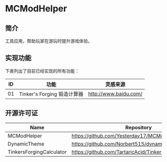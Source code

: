 # MCModHelper

## 简介

工具应用，帮助玩家在游玩时提升游戏体验。

## 实现功能

下表列出了目前已经实现的所有功能：

| ID  | 功能                        | 灵感来源              |
| --- | --------------------------- | --------------------- |
| 01  | Tinker's Forging 锻造计算器 | http://www.baidu.com/ |

## 开源许可证

| Name                     | Repository                                               | License                                                                             |
| ------------------------ | -------------------------------------------------------- | ----------------------------------------------------------------------------------- |
| MCModHelper              | https://github.com/Yesterday17/MCModHelper               | [MIT](LICENSE)                                                                      |
| DynamicTheme             | https://github.com/Norbert515/dynamic_theme              | [MIT](https://github.com/Norbert515/dynamic_theme/blob/master/LICENSE)              |
| TinkersForgingCalculator | https://github.com/TartaricAcid/TinkersForgingCalculator | [MIT](https://github.com/TartaricAcid/TinkersForgingCalculator/blob/master/LICENSE) |
